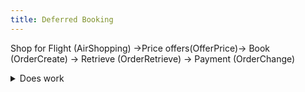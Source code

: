 ```yaml
---
title: Deferred Booking
---
```


Shop for Flight (AirShopping) →Price offers(OfferPrice)→ Book (OrderCreate) → Retrieve (OrderRetrieve) → Payment (OrderChange)

<details><summary>Does work</summary>

[hi](https://hello.ca)

</details>
